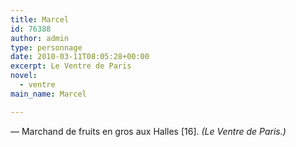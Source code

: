 ```yaml
---
title: Marcel
id: 76388
author: admin
type: personnage
date: 2010-03-11T08:05:28+00:00
excerpt: Le Ventre de Paris
novel:
  - ventre
main_name: Marcel

---
```

— Marchand de fruits en gros aux Halles [16]. _(Le Ventre de Paris.)_